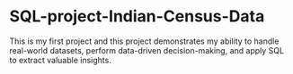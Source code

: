 # SQL-project-Indian-Census-Data
This is my first project and this project demonstrates my ability to handle real-world datasets, perform data-driven decision-making, and apply SQL to extract valuable insights. 

